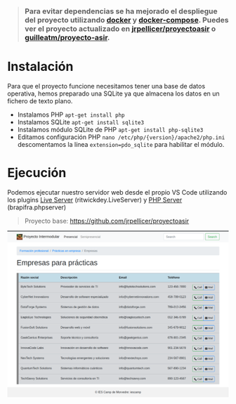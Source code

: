 > ### Para evitar dependencias se ha mejorado el despliegue del proyecto utilizando [docker](https://www.docker.com/) y [docker-compose](https://docs.docker.com/compose/). Puedes ver el proyecto actualizado en [jrpellicer/proyectoasir](https://github.com/jrpellicer/proyectoasir) o [guilleatm/proyecto-asir](https://github.com/guilleatm/proyecto-asir).

# Instalación
Para que el proyecto funcione necesitamos tener una base de datos operativa, hemos preparado una SQLite ya que almacena los datos en un fichero de texto plano.

* Instalamos PHP `apt-get install php`
* Instalamos SQLite `apt-get install sqlite3`
* Instalamos módulo SQLite de PHP `apt-get install php-sqlite3`
* Editamos configuración PHP `nano /etc/php/{version}/apache2/php.ini` descomentamos la línea `extension=pdo_sqlite` para habilitar el módulo.


# Ejecución
Podemos ejecutar nuestro servidor web desde el propio VS Code utilizando los plugins [Live Server](https://marketplace.visualstudio.com/items?itemName=ritwickdey.LiveServer) (ritwickdey.LiveServer) y [PHP Server](https://marketplace.visualstudio.com/items?itemName=brapifra.phpserver) (brapifra.phpserver)


> Proyecto base: https://github.com/jrpellicer/proyectoasir

![Screenshot](docs/assets/images/screenshot.png)
